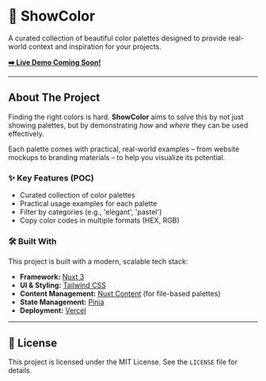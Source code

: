 # 🎨 ShowColor

A curated collection of beautiful color palettes designed to provide real-world context and inspiration for your projects.

**[➡️ Live Demo Coming Soon!](#)**

---

## About The Project

Finding the right colors is hard. **ShowColor** aims to solve this by not just showing palettes, but by demonstrating _how_ and _where_ they can be used effectively.

Each palette comes with practical, real-world examples – from website mockups to branding materials – to help you visualize its potential.

### ✨ Key Features (POC)

- Curated collection of color palettes
- Practical usage examples for each palette
- Filter by categories (e.g., 'elegant', 'pastel')
- Copy color codes in multiple formats (HEX, RGB)

### 🛠️ Built With

This project is built with a modern, scalable tech stack:

- **Framework:** [Nuxt 3](https://nuxt.com/)
- **UI & Styling:** [Tailwind CSS](https://tailwindcss.com/)
- **Content Management:** [Nuxt Content](https://content.nuxt.com/) (for file-based palettes)
- **State Management:** [Pinia](https://pinia.vuejs.org/)
- **Deployment:** [Vercel](https://vercel.com/)

---

## 📄 License

This project is licensed under the MIT License. See the `LICENSE` file for details.
